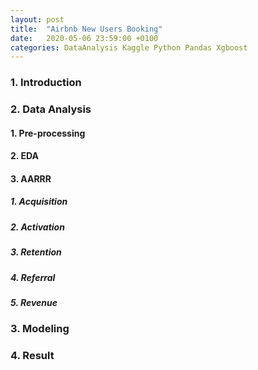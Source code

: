 ```yaml
---
layout: post
title:  "Airbnb New Users Booking"
date:   2020-05-06 23:59:00 +0100
categories: DataAnalysis Kaggle Python Pandas Xgboost
---
```


### 1. Introduction


### 2. Data Analysis


#### 1. Pre-processing

#### 2. EDA

#### 3. AARRR

##### 1. Acquisition

##### 2. Activation

##### 3. Retention

##### 4. Referral

##### 5. Revenue


### 3. Modeling

### 4. Result

